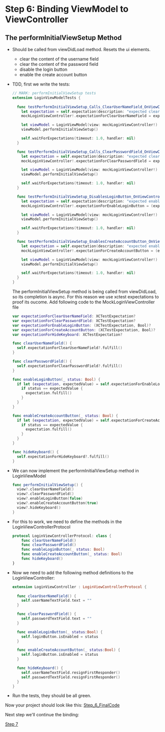 # Step 6: Binding ViewModel to ViewController

## The performInitialViewSetup Method

- Should be called from viewDidLoad method. Resets the ui elements.

  - clear the content of the username field
  - clear the content of the password field
  - disable the login button
  - enable the create account button

- TDD, first we write the tests:

  ```swift
  // MARK: performInitialViewSetup tests
  extension LoginViewModelTests {
      
    func testPerformInitialViewSetup_Calls_ClearUserNameField_OnViewController() {
      let expectation = self.expectation(description: "expected clearUserNameField() to be called")
      mockLoginViewController!.expectationForClearUserNameField = expectation
  
      let viewModel = LoginViewModel(view: mockLoginViewController!)
      viewModel.performInitialViewSetup()
  
      self.waitForExpectations(timeout: 1.0, handler: nil)
    }
  
    func testPerformInitialViewSetup_Calls_ClearPasswordField_OnViewController() {
      let expectation = self.expectation(description: "expected clearPasswordField() to be called")
      mockLoginViewController!.expectationForClearPasswordField = expectation
  
      let viewModel = LoginViewModel(view: mockLoginViewController!)
      viewModel.performInitialViewSetup()
  
      self.waitForExpectations(timeout: 1.0, handler: nil)
    }
  
    func testPerformInitialViewSetup_DisablesLoginButton_OnViewController() {
      let expectation = self.expectation(description: "expected enableLoginButton(false) to be called")
      mockLoginViewController!.expectationForEnableLoginButton = (expectation, false)
  
      let viewModel = LoginViewModel(view: mockLoginViewController!)
      viewModel.performInitialViewSetup()
  
      self.waitForExpectations(timeout: 1.0, handler: nil)
    }
  
    func testPerformInitialViewSetup_EnablesCreateAccountButton_OnViewController() {
      let expectation = self.expectation(description: "expected enableCreateAccountButton(true) to be called")
      mockLoginViewController!.expectationForCreateAccountButton = (expectation, true)
  
      let viewModel = LoginViewModel(view: mockLoginViewController!)
      viewModel.performInitialViewSetup()
  
      self.waitForExpectations(timeout: 1.0, handler: nil)
    }
  }
  ```

  The performInitialViewSetup method is being called from viewDidLoad, so its completion is async. For this reason we use xctest expectations to proof its oucome.
  Add following code to the MockLoginViewController file

  ```swift
  var expectationForClearUserNameField: XCTestExpectation?
  var expectationForClearPasswordField: XCTestExpectation?
  var expectationForEnableLoginButton: (XCTestExpectation, Bool)?
  var expectationForCreateAccountButton: (XCTestExpectation, Bool)?
  var expectationForHideKeyboard: XCTestExpectation?
  
  func clearUserNameField() {
    self.expectationForClearUserNameField?.fulfill()
  }
  
  func clearPasswordField() {
    self.expectationForClearPasswordField?.fulfill()
  }
  
  func enableLoginButton(_ status: Bool) {
    if let (expectation, expectedValue) = self.expectationForEnableLoginButton {
      if status == expectedValue {
        expectation.fulfill()
      }
    }
  }
  
  func enableCreateAccountButton(_ status: Bool) {
    if let (expectation, expectedValue) = self.expectationForCreateAccountButton {
      if status == expectedValue {
        expectation.fulfill()
      }
    }
  }
  
  func hideKeyboard() {
    self.expectationForHideKeyboard?.fulfill()
  }
  ```


- We can now implement the performInitialViewSetup method in LoginViewModel

  ```swift
  func performInitialViewSetup() { 
    view?.clearUserNameField() 
    view?.clearPasswordField() 
    view?.enableLoginButton(false) 
    view?.enableCreateAccountButton(true)
    view?.hideKeyboard()
  }
  ```

- For this to work, we need to define the methods in the LoginViewControllerProtocol

  ```swift
  protocol LoginViewControllerProtocol: class {
      func clearUserNameField()
      func clearPasswordField()
      func enableLoginButton(_ status: Bool)
      func enableCreateAccountButton(_ status: Bool)
      func hideKeyboard()
  }
  ```
  
- Now we need to add the following method definitions to the LoginViewController:

  ```swift
  extension LoginViewController : LoginViewControllerProtocol {
      
    func clearUserNameField() {
      self.userNameTextField.text = ""
    }
  
    func clearPasswordField() {
      self.passwordTextField.text = ""
    }
  
    func enableLoginButton(_ status:Bool) {
      self.loginButton.isEnabled = status
    }
  
    func enableCreateAccountButton(_ status:Bool) {
      self.loginButton.isEnabled = status
    }
  
    func hideKeyboard() {
      self.userNameTextField.resignFirstResponder()
      self.passwordTextField.resignFirstResponder()
    }
  }
  ```

- Run the tests, they should be all green.

Now your project should look like this:
[Step_6_FinalCode](FinalCode/)

Next step we'll continue the binding:

[Step 7](../000_Step_7/000_Step7_Binding2.md)

